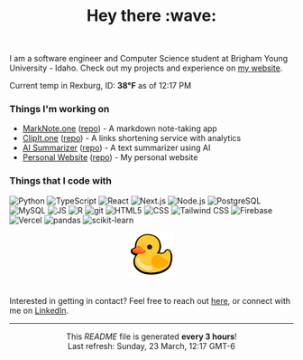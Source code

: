 <div align="center">
    <h1>Hey there :wave:</h1>
</div>
<br>

I am a software engineer and Computer Science student at Brigham Young University - Idaho. Check out my projects and experience on [my website](https://eglenn.dev/).

Current temp in Rexburg, ID: <b>38°F</b> as of 12:17 PM

### Things I'm working on

- [MarkNote.one](https://marknote.one) ([repo](https://github.com/eglenn-dev/MarkNote.one)) - A markdown note-taking app
- [ClipIt.one](https://clipit.one) ([repo](https://github.com/eglenn-dev/ClipIt.one)) - A links shortening service with analytics
- [AI Summarizer](http://eglenn.app/ai) ([repo](https://github.com/eglenn-dev/ai-summarizer)) - A text summarizer using AI
- [Personal Website](https://eglenn.dev) ([repo](https://github.com/eglenn-dev/personal-site)) - My personal website

### Things that I code with

<p>
    <img alt="Python" src="https://img.shields.io/badge/-Python-3776AB?style=flat-square&logo=python&logoColor=white" />
    <img alt="TypeScript" src="https://img.shields.io/badge/-TypeScript-3178C6?style=flat-square&logo=typescript&logoColor=white" />
    <img alt="React" src="https://img.shields.io/badge/-React-61DAFB?style=flat-square&logo=react&logoColor=white" />
    <img alt="Next.js" src="https://img.shields.io/badge/-Next.js-000000?style=flat-square&logo=next.js&logoColor=white" />
    <img alt="Node.js" src="https://img.shields.io/badge/-Node.js-339933?style=flat-square&logo=node.js&logoColor=white" />
    <img alt="PostgreSQL" src="https://img.shields.io/badge/-PostgreSQL-336791?style=flat-square&logo=postgresql&logoColor=white" />
    <img alt="MySQL" src="https://img.shields.io/badge/-MySQL-4479A1?style=flat-square&logo=mysql&logoColor=white" />
    <img alt="JS" src="https://img.shields.io/badge/-JavaScript-F7DF1E?style=flat-square&logo=javascript&logoColor=black" />
    <img alt="R" src="https://img.shields.io/badge/-R-276DC3?style=flat-square&logo=r&logoColor=white" />
    <img alt="git" src="https://img.shields.io/badge/-Git-F05032?style=flat-square&logo=git&logoColor=white" />
    <img alt="HTML5" src="https://img.shields.io/badge/-HTML5-E34F26?style=flat-square&logo=html5&logoColor=white" />
    <img alt="CSS" src="https://img.shields.io/badge/-CSS-1572B6?style=flat-square&logo=css3&logoColor=white" />
    <img alt="Tailwind CSS" src="https://img.shields.io/badge/-Tailwind%20CSS-38B2AC?style=flat-square&logo=tailwind-css&logoColor=white" />
    <img alt="Firebase" src="https://img.shields.io/badge/-Firebase-FFCA28?style=flat-square&logo=firebase&logoColor=white" />
    <img alt="Vercel" src="https://img.shields.io/badge/-Vercel-000000?style=flat-square&logo=vercel&logoColor=white" />
    <img alt="pandas" src="https://img.shields.io/badge/-pandas-150458?style=flat-square&logo=pandas&logoColor=white" />
    <img alt="scikit-learn" src="https://img.shields.io/badge/-scikit--learn-F7931E?style=flat-square&logo=scikit-learn&logoColor=white" />
</p>

<div align="center"><img alt="Duck image" src="./img/duck.webp" width="80"></div><br>

Interested in getting in contact? Feel free to reach out [here](https://eglenn.dev/contact), or connect with me on [LinkedIn](https://www.linkedin.com/in/eglenn-dev).

------------
<p align="center">This <i>README</i> file is generated <b>every 3 hours</b>!</br>Last refresh: Sunday, 23 March, 12:17 GMT-6<br />